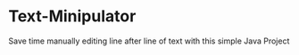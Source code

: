 Text-Minipulator
================

Save time manually editing line after line of text with this simple Java Project
